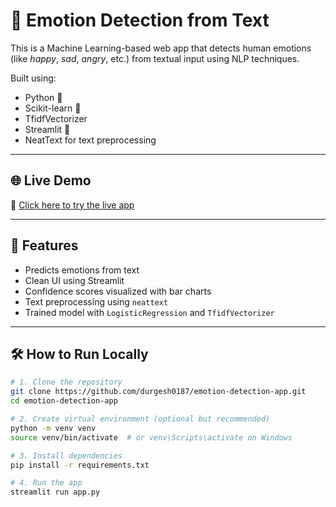 # 🧠 Emotion Detection from Text

This is a Machine Learning-based web app that detects human emotions (like *happy*, *sad*, *angry*, etc.) from textual input using NLP techniques.

Built using:
- Python 🐍
- Scikit-learn 🤖
- TfidfVectorizer
- Streamlit 🚀
- NeatText for text preprocessing

---

## 🌐 Live Demo

🔗 [Click here to try the live app](https://emotiondetection-1.streamlit.app)

---

## 🎯 Features

- Predicts emotions from text
- Clean UI using Streamlit
- Confidence scores visualized with bar charts
- Text preprocessing using `neattext`
- Trained model with `LogisticRegression` and `TfidfVectorizer`

---

## 🛠️ How to Run Locally

```bash
# 1. Clone the repository
git clone https://github.com/durgesh0187/emotion-detection-app.git
cd emotion-detection-app

# 2. Create virtual environment (optional but recommended)
python -m venv venv
source venv/bin/activate  # or venv\Scripts\activate on Windows

# 3. Install dependencies
pip install -r requirements.txt

# 4. Run the app
streamlit run app.py
